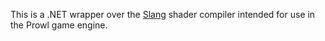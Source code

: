 This is a .NET wrapper over the [Slang](https://github.com/shader-slang/slang) shader compiler intended for use in the Prowl game engine.